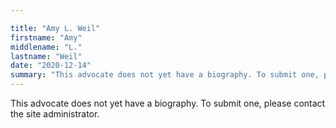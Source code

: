 ```yaml
---

title: "Amy L. Weil"
firstname: "Amy"
middlename: "L."
lastname: "Weil"
date: "2020-12-14"
summary: "This advocate does not yet have a biography. To submit one, please contact the site administrator."
---
```

This advocate does not yet have a biography. To submit one, please contact the site administrator.


